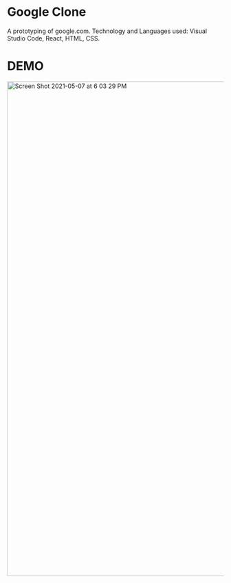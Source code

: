 # Google Clone
A prototyping of google.com. 
Technology and Languages used: Visual Studio Code, React, HTML, CSS.


# DEMO
<img width="1151" alt="Screen Shot 2021-05-07 at 6 03 29 PM" src="https://user-images.githubusercontent.com/67445848/117516429-af6ee880-af5e-11eb-991e-71b20eb3aa3f.png">

